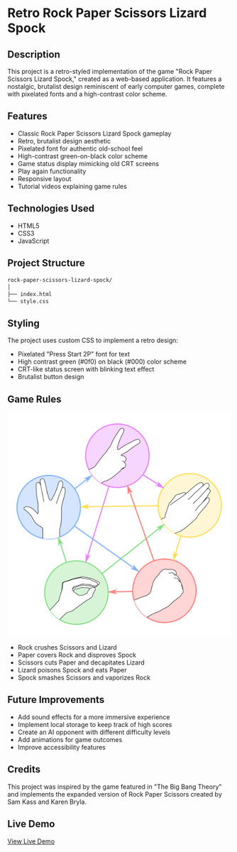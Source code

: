 # Retro Rock Paper Scissors Lizard Spock

## Description
This project is a retro-styled implementation of the game "Rock Paper Scissors Lizard Spock," created as a web-based application. It features a nostalgic, brutalist design reminiscent of early computer games, complete with pixelated fonts and a high-contrast color scheme.

## Features
- Classic Rock Paper Scissors Lizard Spock gameplay
- Retro, brutalist design aesthetic
- Pixelated font for authentic old-school feel
- High-contrast green-on-black color scheme
- Game status display mimicking old CRT screens
- Play again functionality
- Responsive layout
- Tutorial videos explaining game rules

## Technologies Used
- HTML5
- CSS3
- JavaScript

## Project Structure
```
rock-paper-scissors-lizard-spock/
│
├── index.html
└── style.css
```

## Styling 
The project uses custom CSS to implement a retro design:
- Pixelated "Press Start 2P" font for text
- High contrast green (#0f0) on black (#000) color scheme
- CRT-like status screen with blinking text effect
- Brutalist button design

## Game Rules

![rules chart](/tutorial.jpeg)

- Rock crushes Scissors and Lizard
- Paper covers Rock and disproves Spock
- Scissors cuts Paper and decapitates Lizard
- Lizard poisons Spock and eats Paper
- Spock smashes Scissors and vaporizes Rock

## Future Improvements
- Add sound effects for a more immersive experience
- Implement local storage to keep track of high scores
- Create an AI opponent with different difficulty levels
- Add animations for game outcomes
- Improve accessibility features

## Credits
This project was inspired by the game featured in "The Big Bang Theory" and implements the expanded version of Rock Paper Scissors created by Sam Kass and Karen Bryla.

## Live Demo
[View Live Demo](https://hiralinda.github.io/odin-rock-paper-scissor-lizard-spock/)